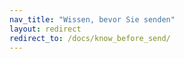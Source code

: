 ```yaml
---
nav_title: "Wissen, bevor Sie senden"
layout: redirect
redirect_to: /docs/know_before_send/
---
```

